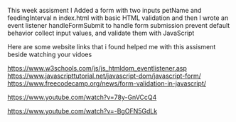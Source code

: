 This week assisment I Added a form with two inputs petName and feedingInterval n index.html with basic HTML validation and then I wrote an event listener handleFormSubmit to handle form submission prevent default behavior collect input values, and validate them with JavaScript

Here are some website links that i found helped me with this assisment beside watching your vidoes

https://www.w3schools.com/js/js_htmldom_eventlistener.asp
https://www.javascripttutorial.net/javascript-dom/javascript-form/
https://www.freecodecamp.org/news/form-validation-in-javascript/

https://www.youtube.com/watch?v=78y-GnVCcQ4

https://www.youtube.com/watch?v=-BgOFN5GdLk